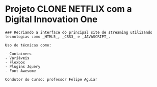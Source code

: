 # Projeto CLONE NETFLIX com a Digital Innovation One

	### Recriando a interface do principal site de streaming utilizando tecnologias como _HTML5_, _CSS3_ e _JAVASCRIPT_.

	Uso de técnicas como:
	
	- Containers
	- Variáveis
	- Flexbox
	- Plugins Jquery
	- Font Awesome
	
	Condutor do Curso: professor Felipe Aguiar





